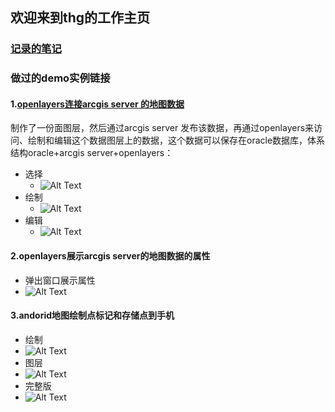 ## 欢迎来到thg的工作主页
### [记录的笔记](https://www.cnblogs.com/thg999/)
### 做过的demo实例链接 

#### 1.[openlayers连接arcgis server 的地图数据](https://github.com/tianhongguo/openlyersDemo)
制作了一份面图层，然后通过arcgis server 发布该数据，再通过openlayers来访问、绘制和编辑这个数据图层上的数据，这个数据可以保存在oracle数据库，体系结构oracle+arcgis server+openlayers：
* 选择
  * ![Alt Text](/img/20181212113947.png)
* 绘制
  * ![Alt Text](/img/20181212113824.png)
* 编辑
  * ![Alt Text](/img/20181212114056.png)
  
#### 2.openlayers展示arcgis server的地图数据的属性
* 弹出窗口展示属性 
 * ![Alt Text](/img/20181214113011.png)
#### 3.andorid地图绘制点标记和存储点到手机
* 绘制
 * ![Alt Text](/img/20181219183916.png)
* 图层
 * ![Alt Text](/img/20181221190310.png)
* 完整版
 * ![Alt Text](/img/20181221190228.png)
